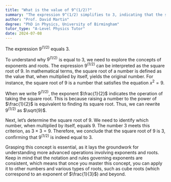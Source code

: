 ```yaml
---
title: "What is the value of 9^(1/2)?"
summary: "The expression 9^(1/2) simplifies to 3, indicating that the square root of 9 is 3."
author: "Prof. David Martin"
degree: "PhD in Physics, University of Birmingham"
tutor_type: "A-Level Physics Tutor"
date: 2024-07-08
---
```


The expression $9^{(1/2)}$ equals $3$.

To understand why $9^{(1/2)}$ is equal to $3$, we need to explore the concepts of exponents and roots. The expression $9^{(1/2)}$ can be interpreted as the square root of $9$. In mathematical terms, the square root of a number is defined as the value that, when multiplied by itself, yields the original number. For instance, the square root of $9$ is a number that satisfies the equation $x^2 = 9$.

When we write $9^{(1/2)}$, the exponent $\frac{1}{2}$ indicates the operation of taking the square root. This is because raising a number to the power of $\frac{1}{2}$ is equivalent to finding its square root. Thus, we can rewrite $9^{(1/2)}$ as $\sqrt{9}$.

Next, let’s determine the square root of $9$. We need to identify which number, when multiplied by itself, equals $9$. The number $3$ meets this criterion, as $3 \times 3 = 9$. Therefore, we conclude that the square root of $9$ is $3$, confirming that $9^{(1/2)}$ is indeed equal to $3$.

Grasping this concept is essential, as it lays the groundwork for understanding more advanced operations involving exponents and roots. Keep in mind that the notation and rules governing exponents are consistent, which means that once you master this concept, you can apply it to other numbers and various types of roots, such as cube roots (which correspond to an exponent of $\frac{1}{3}$) and beyond.
    